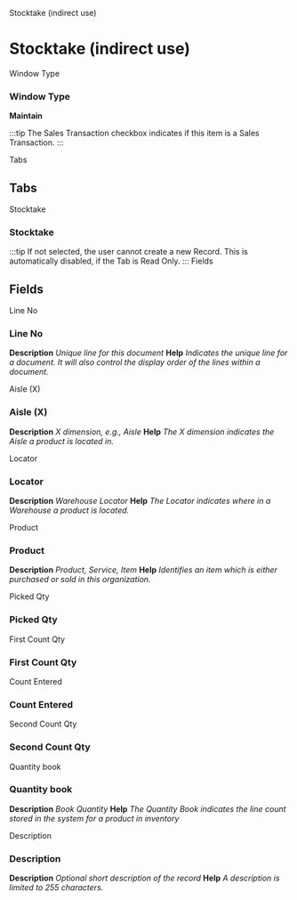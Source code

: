 
Stocktake (indirect use)
# Stocktake (indirect use)



Window Type
### Window Type

**Maintain**

:::tip
The Sales Transaction checkbox indicates if this item is a Sales Transaction.
:::

Tabs
## Tabs


Stocktake
### Stocktake


:::tip
If not selected, the user cannot create a new Record.  This is automatically disabled, if the Tab is Read Only.
:::
Fields
## Fields


Line No
### Line No

**Description**
 *Unique line for this document*
**Help**
 *Indicates the unique line for a document.  It will also control the display order of the lines within a document.*

Aisle (X)
### Aisle (X)

**Description**
 *X dimension, e.g., Aisle*
**Help**
 *The X dimension indicates the Aisle a product is located in.*

Locator
### Locator

**Description**
 *Warehouse Locator*
**Help**
 *The Locator indicates where in a Warehouse a product is located.*

Product
### Product

**Description**
 *Product, Service, Item*
**Help**
 *Identifies an item which is either purchased or sold in this organization.*

Picked Qty
### Picked Qty


First Count Qty
### First Count Qty


Count Entered
### Count Entered


Second Count Qty
### Second Count Qty


Quantity book
### Quantity book

**Description**
 *Book Quantity*
**Help**
 *The Quantity Book indicates the line count stored in the system for a product in inventory*

Description
### Description

**Description**
 *Optional short description of the record*
**Help**
 *A description is limited to 255 characters.*
